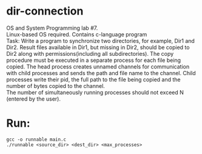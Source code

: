 # dir-connection
OS and System Programming lab #7.  
Linux-based OS required. Contains c-language program  
Task: Write a program to synchronize two directories, for example, Dir1 and Dir2. Result files available in Dir1, but missing in Dir2, should be copied to Dir2 along with permissions(including all subdirectories). The copy procedure must be executed in a separate process for each file being copied. The head process creates unnamed channels for communication with child processes and sends the path and file name to the channel. Child processes write their pid, the full path to the file being copied and the number of bytes copied to the channel.  
The number of simultaneously running processes should not exceed N (entered by the user).
# Run: 
```
gcc -o runnable main.c  
./runnable <source_dir> <dest_dir> <max_processes>  
```

